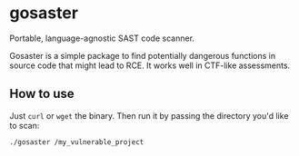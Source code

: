 # gosaster

Portable, language-agnostic SAST code scanner. 

Gosaster is a simple package to find potentially dangerous functions in source code that might lead to RCE. It works well in CTF-like assessments. 

## How to use

Just `curl` or `wget` the binary. Then run it by passing the directory you'd like to scan:

`./gosaster /my_vulnerable_project`


